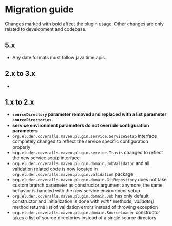 # Migration guide

Changes marked with bold affect the plugin usage. Other changes are only related to development
and codebase.

## 5.x

- Any date formats must follow java time apis.


## 2.x to 3.x

-


## 1.x to 2.x

- **`sourceDirectory` parameter removed and replaced with a list parameter `sourceDirectories`**
- **service environment parameters do not override configuration parameters**
- `org.eluder.coveralls.maven.plugin.service.ServiceSetup` interface completely changed to reflect
  the service specific configuration properly
- `org.eluder.coveralls.maven.plugin.service.Travis` changed to reflect the new service setup
  interface
- `org.eluder.coveralls.maven.plugin.domain.JobValidator` and all validation related code is
  now located in `org.eluder.coveralls.maven.plugin.validation` package
- `org.eluder.coveralls.maven.plugin.domain.GitRepository` does not take custom branch parameter
  as constructor argument anymore, the same behavior is handled with the new service environment
  setup
- `org.eluder.coveralls.maven.plugin.domain.Job` has only default constructor and initialization
  is done with _with*_ methods, _validate()_ method returns list of validation errors instead of
  throwing exception
- `org.eluder.coveralls.maven.plugin.domain.SourceLoader` constructor takes a list of source
  directories instead of a single source directory
